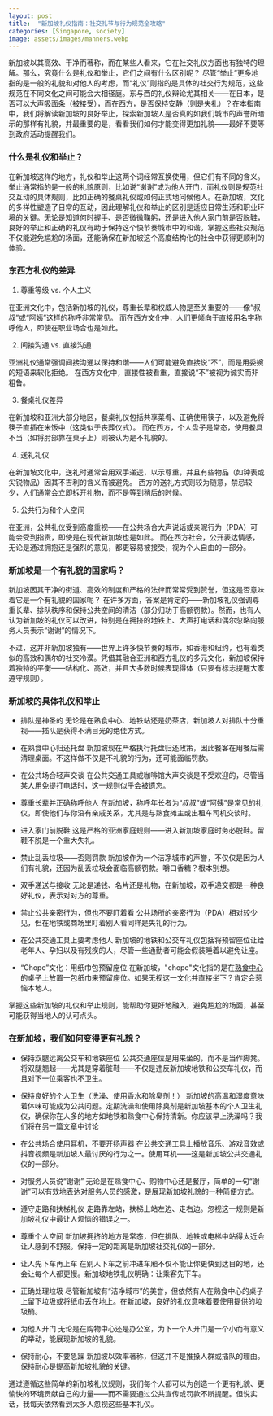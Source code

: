 ```yaml
---
layout: post
title:  "新加坡礼仪指南：社交礼节与行为规范全攻略"
categories: [Singapore, society]
image: assets/images/manners.webp
---
```


新加坡以其高效、干净而著称，而在某些人看来，它在社交礼仪方面也有独特的理解。那么，究竟什么是礼仪和举止，它们之间有什么区别呢？
尽管“举止”更多地指的是一般的礼貌和对他人的考虑，而“礼仪”则指的是具体的社交行为规范，这些规范在不同文化之间可能会大相径庭。东与西的礼仪辩论尤其相关——在日本，是否可以大声吸面条（被接受），而在西方，是否保持安静（则是失礼）？在本指南中，我们将解读新加坡的良好举止，探索新加坡人是否真的如我们城市的声誉所暗示的那样有礼貌，并最重要的是，看看我们如何才能变得更加礼貌——最好不要等到政府活动提醒我们。

### 什么是礼仪和举止？

在新加坡这样的地方，礼仪和举止这两个词经常互换使用，但它们有不同的含义。举止通常指的是一般的礼貌原则，比如说“谢谢”或为他人开门，而礼仪则是规范社交互动的具体规则，比如正确的餐桌礼仪或如何正式地问候他人。在新加坡，文化的多样性塑造了日常的互动，因此理解礼仪和举止的区别是适应日常生活和职业环境的关键。无论是知道何时握手、是否微微鞠躬，还是进入他人家门前是否脱鞋，良好的举止和正确的礼仪有助于保持这个快节奏城市中的和谐。掌握这些社交规范不仅能避免尴尬的场面，还能确保在新加坡这个高度结构化的社会中获得更顺利的体验。

### 东西方礼仪的差异

1. 尊重等级 vs. 个人主义

在亚洲文化中，包括新加坡的礼仪，尊重长辈和权威人物是至关重要的——像“叔叔”或“阿姨”这样的称呼非常常见。
而在西方文化中，人们更倾向于直接用名字称呼他人，即使在职业场合也是如此。

2. 间接沟通 vs. 直接沟通

亚洲礼仪通常强调间接沟通以保持和谐——人们可能避免直接说“不”，而是用委婉的短语来软化拒绝。
在西方文化中，直接性被看重，直接说“不”被视为诚实而非粗鲁。

3. 餐桌礼仪差异

在新加坡和亚洲大部分地区，餐桌礼仪包括共享菜肴、正确使用筷子，以及避免将筷子直插在米饭中（这类似于丧葬仪式）。
而在西方，个人盘子是常态，使用餐具不当（如将肘部靠在桌子上）则被认为是不礼貌的。

4. 送礼礼仪

在新加坡文化中，送礼时通常会用双手递送，以示尊重，并且有些物品（如钟表或尖锐物品）因其不吉利的含义而被避免。
西方的送礼方式则较为随意，禁忌较少，人们通常会立即拆开礼物，而不是等到稍后的时候。

5. 公共行为和个人空间

在亚洲，公共礼仪受到高度重视——在公共场合大声说话或亲昵行为（PDA）可能会受到指责，即使是在现代新加坡也是如此。
而在西方社会，公开表达情感，无论是通过拥抱还是强烈的意见，都更容易被接受，视为个人自由的一部分。

### 新加坡是一个有礼貌的国家吗？

新加坡因其干净的街道、高效的制度和严格的法律而常常受到赞誉，但这是否意味着它是一个有礼貌的国家呢？
在许多方面，答案是肯定的——新加坡礼仪强调尊重长辈、排队秩序和保持公共空间的清洁（部分归功于高额罚款）。然而，也有人认为新加坡的礼仪可以改进，特别是在拥挤的地铁上、大声打电话和偶尔忽略向服务人员表示“谢谢”的情况下。

不过，这并非新加坡独有——世界上许多快节奏的城市，如香港和纽约，也有着类似的高效和偶尔的社交冷漠。凭借其融合亚洲和西方礼仪的多元文化，新加坡保持着独特的平衡——结构化、高效，并且大多数时候表现得体（只要有标志提醒大家遵守规则）。

### 新加坡的具体礼仪和举止

+ 排队是神圣的
无论是在熟食中心、地铁站还是奶茶店，新加坡人对排队十分重视——插队是获得不满目光的绝佳方式。

+ 在熟食中心归还托盘
新加坡现在严格执行托盘归还政策，因此餐客在用餐后需清理桌面。不这样做不仅是不礼貌的行为，还可能面临罚款。

+ 在公共场合轻声交谈
在公共交通工具或咖啡馆大声交谈是不受欢迎的，尽管当某人用免提打电话时，这一规则似乎会被遗忘。

+ 尊重长辈并正确称呼他人
在新加坡，称呼年长者为“叔叔”或“阿姨”是常见的礼仪，即使他们与你没有亲戚关系，尤其是与熟食摊主或出租车司机交谈时。

+ 进入家门前脱鞋
这是严格的亚洲家庭规则——进入新加坡家庭时务必脱鞋。留鞋不脱是一个重大失礼。

+ 禁止乱丢垃圾——否则罚款
新加坡作为一个洁净城市的声誉，不仅仅是因为人们有礼貌，还因为乱丢垃圾会面临高额罚款。嚼口香糖？根本别想。

+ 双手递送与接收
无论是递钱、名片还是礼物，在新加坡，双手递交都是一种良好礼仪，表示对对方的尊重。

+ 禁止公共亲密行为，但也不要盯着看
公共场所的亲密行为（PDA）相对较少见，但在地铁或商场里盯着别人看同样是失礼的行为。

+ 在公共交通工具上要考虑他人
新加坡的地铁和公交车礼仪包括将预留座位让给老年人、孕妇以及有残疾的人，尽管一些通勤者可能会假装睡着以避免让座。

+ “Chope”文化：用纸巾包预留座位
在新加坡，"chope"文化指的是在[熟食中心](https://fromhktosg.github.io/zh/hk-versus-sg-food/)的桌子上放置一包纸巾来预留座位。如果无视这一文化并直接坐下？肯定会惹恼本地人。

掌握这些新加坡的礼仪和举止规则，能帮助你更好地融入，避免尴尬的场面，甚至可能获得当地人的认可点头。

### 在新加坡，我们如何变得更有礼貌？

+ 保持双腿远离公交车和地铁座位
公共交通座位是用来坐的，而不是当作脚凳。将双腿翘起——尤其是穿着脏鞋——不仅是违反新加坡地铁和公交车礼仪，而且对下一位乘客也不卫生。

+ 保持良好的个人卫生（洗澡、使用香水和除臭剂！）
新加坡的高温和湿度意味着体味可能成为公共问题。定期洗澡和使用除臭剂是新加坡基本的个人卫生礼仪，确保你在人多的地方如地铁和熟食中心保持清新。你应该早上洗澡吗？我们将在另一篇文章中讨论

+ 在公共场合使用耳机，不要开扬声器
在公共交通工具上播放音乐、游戏音效或抖音视频是新加坡人最讨厌的行为之一。使用耳机——这是新加坡公共交通礼仪的一部分。

+ 对服务人员说“谢谢”
无论是在熟食中心、购物中心还是餐厅，简单的一句“谢谢”可以有效地表达对服务人员的感激，是展现新加坡礼貌的一种简便方式。

+ 遵守走路和扶梯礼仪
走路靠左站，扶梯上站左边、走右边。忽视这一规则是新加坡礼仪中最让人烦恼的错误之一。

+ 尊重个人空间
新加坡拥挤的地方是常态，但在排队、地铁或电梯中站得太近会让人感到不舒服。保持一定的距离是新加坡社交礼仪的一部分。

+ 让人先下车再上车
在别人下车之前冲进车厢不仅不能让你更快到达目的地，还会让每个人都更慢。新加坡地铁礼仪明确：让乘客先下车。

+ 正确处理垃圾
尽管新加坡有“洁净城市”的美誉，但依然有人在熟食中心的桌子上留下垃圾或将纸巾丢在地上。在新加坡，良好的礼仪意味着要使用提供的垃圾桶。

+ 为他人开门
无论是在购物中心还是办公室，为下一个人开门是一个小而有意义的举动，能展现新加坡的礼貌。

+ 保持耐心，不要急躁
新加坡以效率著称，但这并不是推搡人群或插队的理由。保持耐心是提高新加坡礼貌的关键。

通过遵循这些简单的新加坡礼仪规则，我们每个人都可以为创造一个更有礼貌、更愉快的环境贡献自己的力量——而不需要通过公共宣传或罚款不断提醒。但说实话，我每天依然看到太多人忽视这些基本礼仪。


